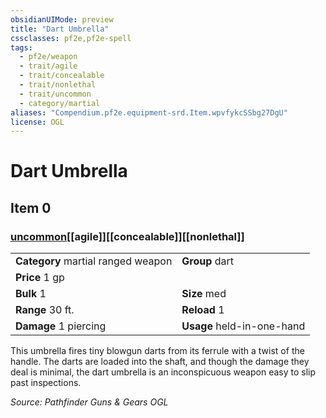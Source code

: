 ```yaml
---
obsidianUIMode: preview
title: "Dart Umbrella"
cssclasses: pf2e,pf2e-spell
tags:
  - pf2e/weapon
  - trait/agile
  - trait/concealable
  - trait/nonlethal
  - trait/uncommon
  - category/martial
aliases: "Compendium.pf2e.equipment-srd.Item.wpvfykcSSbg27DgU"
license: OGL
---
```

# Dart Umbrella
## Item 0
### [uncommon](uncommon "Uncommon Rarity Trait")[[agile]][[concealable]][[nonlethal]]

|  |  |
| -- | -- |
| **Category** martial ranged weapon | **Group** dart |
| **Price** 1 gp |  |
| **Bulk** 1 | **Size** med |
|**Range** 30 ft.| **Reload** 1|
| **Damage** 1 piercing  | **Usage** held-in-one-hand |



This umbrella fires tiny blowgun darts from its ferrule with a twist of the handle. The darts are loaded into the shaft, and though the damage they deal is minimal, the dart umbrella is an inconspicuous weapon easy to slip past inspections.

*Source: Pathfinder Guns & Gears*
*OGL*